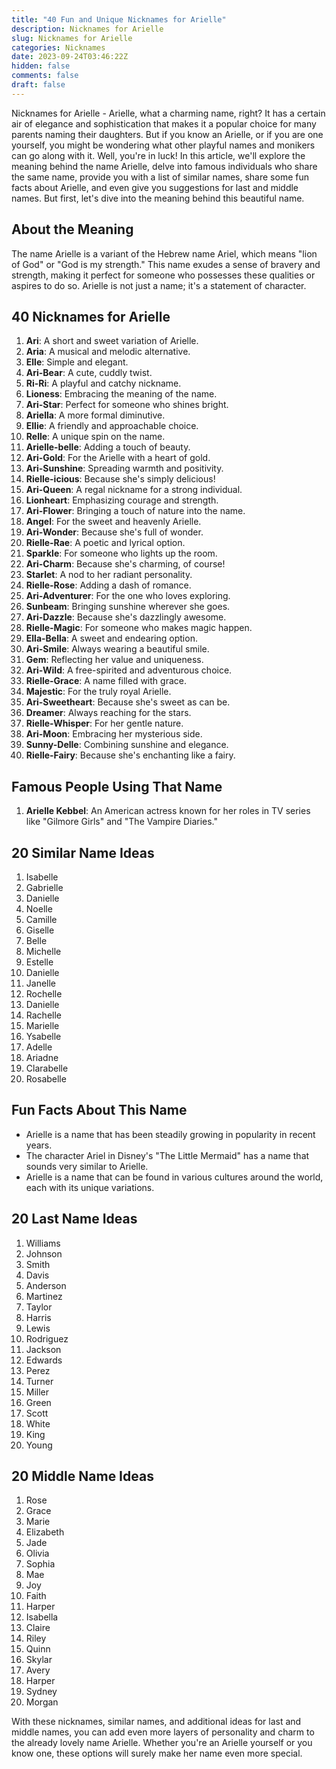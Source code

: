 ```yaml
---
title: "40 Fun and Unique Nicknames for Arielle"
description: Nicknames for Arielle
slug: Nicknames for Arielle
categories: Nicknames
date: 2023-09-24T03:46:22Z
hidden: false
comments: false
draft: false
---
```


Nicknames for Arielle - Arielle, what a charming name, right? It has a certain air of elegance and sophistication that makes it a popular choice for many parents naming their daughters. But if you know an Arielle, or if you are one yourself, you might be wondering what other playful names and monikers can go along with it. Well, you're in luck! In this article, we'll explore the meaning behind the name Arielle, delve into famous individuals who share the same name, provide you with a list of similar names, share some fun facts about Arielle, and even give you suggestions for last and middle names. But first, let's dive into the meaning behind this beautiful name.

## About the Meaning

The name Arielle is a variant of the Hebrew name Ariel, which means "lion of God" or "God is my strength." This name exudes a sense of bravery and strength, making it perfect for someone who possesses these qualities or aspires to do so. Arielle is not just a name; it's a statement of character.

## 40 Nicknames for Arielle

1. **Ari**: A short and sweet variation of Arielle.
2. **Aria**: A musical and melodic alternative.
3. **Elle**: Simple and elegant.
4. **Ari-Bear**: A cute, cuddly twist.
5. **Ri-Ri**: A playful and catchy nickname.
6. **Lioness**: Embracing the meaning of the name.
7. **Ari-Star**: Perfect for someone who shines bright.
8. **Ariella**: A more formal diminutive.
9. **Ellie**: A friendly and approachable choice.
10. **Relle**: A unique spin on the name.
11. **Arielle-belle**: Adding a touch of beauty.
12. **Ari-Gold**: For the Arielle with a heart of gold.
13. **Ari-Sunshine**: Spreading warmth and positivity.
14. **Rielle-icious**: Because she's simply delicious!
15. **Ari-Queen**: A regal nickname for a strong individual.
16. **Lionheart**: Emphasizing courage and strength.
17. **Ari-Flower**: Bringing a touch of nature into the name.
18. **Angel**: For the sweet and heavenly Arielle.
19. **Ari-Wonder**: Because she's full of wonder.
20. **Rielle-Rae**: A poetic and lyrical option.
21. **Sparkle**: For someone who lights up the room.
22. **Ari-Charm**: Because she's charming, of course!
23. **Starlet**: A nod to her radiant personality.
24. **Rielle-Rose**: Adding a dash of romance.
25. **Ari-Adventurer**: For the one who loves exploring.
26. **Sunbeam**: Bringing sunshine wherever she goes.
27. **Ari-Dazzle**: Because she's dazzlingly awesome.
28. **Rielle-Magic**: For someone who makes magic happen.
29. **Ella-Bella**: A sweet and endearing option.
30. **Ari-Smile**: Always wearing a beautiful smile.
31. **Gem**: Reflecting her value and uniqueness.
32. **Ari-Wild**: A free-spirited and adventurous choice.
33. **Rielle-Grace**: A name filled with grace.
34. **Majestic**: For the truly royal Arielle.
35. **Ari-Sweetheart**: Because she's sweet as can be.
36. **Dreamer**: Always reaching for the stars.
37. **Rielle-Whisper**: For her gentle nature.
38. **Ari-Moon**: Embracing her mysterious side.
39. **Sunny-Delle**: Combining sunshine and elegance.
40. **Rielle-Fairy**: Because she's enchanting like a fairy.

## Famous People Using That Name

1. **Arielle Kebbel**: An American actress known for her roles in TV series like "Gilmore Girls" and "The Vampire Diaries."

## 20 Similar Name Ideas

1. Isabelle
2. Gabrielle
3. Danielle
4. Noelle
5. Camille
6. Giselle
7. Belle
8. Michelle
9. Estelle
10. Danielle
11. Janelle
12. Rochelle
13. Danielle
14. Rachelle
15. Marielle
16. Ysabelle
17. Adelle
18. Ariadne
19. Clarabelle
20. Rosabelle

## Fun Facts About This Name

- Arielle is a name that has been steadily growing in popularity in recent years.
- The character Ariel in Disney's "The Little Mermaid" has a name that sounds very similar to Arielle.
- Arielle is a name that can be found in various cultures around the world, each with its unique variations.

## 20 Last Name Ideas

1. Williams
2. Johnson
3. Smith
4. Davis
5. Anderson
6. Martinez
7. Taylor
8. Harris
9. Lewis
10. Rodriguez
11. Jackson
12. Edwards
13. Perez
14. Turner
15. Miller
16. Green
17. Scott
18. White
19. King
20. Young

## 20 Middle Name Ideas

1. Rose
2. Grace
3. Marie
4. Elizabeth
5. Jade
6. Olivia
7. Sophia
8. Mae
9. Joy
10. Faith
11. Harper
12. Isabella
13. Claire
14. Riley
15. Quinn
16. Skylar
17. Avery
18. Harper
19. Sydney
20. Morgan

With these nicknames, similar names, and additional ideas for last and middle names, you can add even more layers of personality and charm to the already lovely name Arielle. Whether you're an Arielle yourself or you know one, these options will surely make her name even more special.